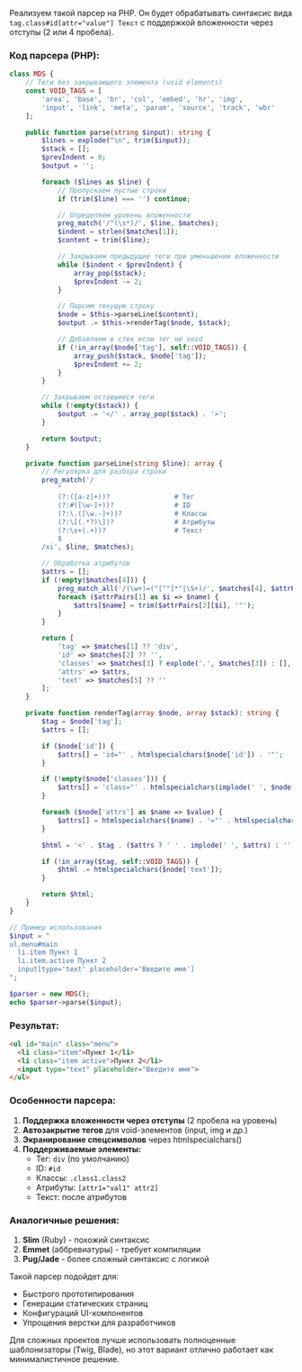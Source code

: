 Реализуем такой парсер на PHP. Он будет обрабатывать синтаксис вида `tag.class#id[attr="value"] Текст` с поддержкой вложенности через отступы (2 или 4 пробела).

### Код парсера (PHP):
```php
class MDS {
    // Теги без закрывающего элемента (void elements)
    const VOID_TAGS = [
        'area', 'base', 'br', 'col', 'embed', 'hr', 'img',
        'input', 'link', 'meta', 'param', 'source', 'track', 'wbr'
    ];

    public function parse(string $input): string {
        $lines = explode("\n", trim($input));
        $stack = [];
        $prevIndent = 0;
        $output = '';

        foreach ($lines as $line) {
            // Пропускаем пустые строки
            if (trim($line) === '') continue;

            // Определяем уровень вложенности
            preg_match('/^(\s*)/', $line, $matches);
            $indent = strlen($matches[1]);
            $content = trim($line);

            // Закрываем предыдущие теги при уменьшении вложенности
            while ($indent < $prevIndent) {
                array_pop($stack);
                $prevIndent -= 2;
            }

            // Парсим текущую строку
            $node = $this->parseLine($content);
            $output .= $this->renderTag($node, $stack);

            // Добавляем в стек если тег не void
            if (!in_array($node['tag'], self::VOID_TAGS)) {
                array_push($stack, $node['tag']);
                $prevIndent += 2;
            }
        }

        // Закрываем оставшиеся теги
        while (!empty($stack)) {
            $output .= '</' . array_pop($stack) . '>';
        }

        return $output;
    }

    private function parseLine(string $line): array {
        // Регулярка для разбора строки
        preg_match('/
            ^
            (?:([a-z]+))?                # Тег
            (?:#([\w-]+))?               # ID
            (?:\.([\w.-]+))?             # Классы
            (?:\[(.*?)\])?               # Атрибуты
            (?:\s+(.+))?                 # Текст
            $
        /xi', $line, $matches);

        // Обработка атрибутов
        $attrs = [];
        if (!empty($matches[4])) {
            preg_match_all('/(\w+)=("[^"]*"|\S+)/', $matches[4], $attrPairs);
            foreach ($attrPairs[1] as $i => $name) {
                $attrs[$name] = trim($attrPairs[2][$i], '"');
            }
        }

        return [
            'tag' => $matches[1] ?? 'div',
            'id' => $matches[2] ?? '',
            'classes' => $matches[3] ? explode('.', $matches[3]) : [],
            'attrs' => $attrs,
            'text' => $matches[5] ?? ''
        ];
    }

    private function renderTag(array $node, array $stack): string {
        $tag = $node['tag'];
        $attrs = [];

        if ($node['id']) {
            $attrs[] = 'id="' . htmlspecialchars($node['id']) . '"';
        }

        if (!empty($node['classes'])) {
            $attrs[] = 'class="' . htmlspecialchars(implode(' ', $node['classes'])) . '"';
        }

        foreach ($node['attrs'] as $name => $value) {
            $attrs[] = htmlspecialchars($name) . '="' . htmlspecialchars($value) . '"';
        }

        $html = '<' . $tag . ($attrs ? ' ' . implode(' ', $attrs) : '') . '>';

        if (!in_array($tag, self::VOID_TAGS)) {
            $html .= htmlspecialchars($node['text']);
        }

        return $html;
    }
}

// Пример использования
$input = "
ul.menu#main
  li.item Пункт 1
  li.item.active Пункт 2
  input[type='text' placeholder='Введите имя']
";

$parser = new MDS();
echo $parser->parse($input);
```

### Результат:
```html
<ul id="main" class="menu">
  <li class="item">Пункт 1</li>
  <li class="item active">Пункт 2</li>
  <input type="text" placeholder="Введите имя">
</ul>
```

### Особенности парсера:
1. **Поддержка вложенности через отступы** (2 пробела на уровень)
2. **Автозакрытие тегов** для void-элементов (input, img и др.)
3. **Экранирование спецсимволов** через htmlspecialchars()
4. **Поддерживаемые элементы:**
   - Тег: `div` (по умолчанию)
   - ID: `#id`
   - Классы: `.class1.class2`
   - Атрибуты: `[attr1="val1" attr2]`
   - Текст: после атрибутов

### Аналогичные решения:
1. **Slim** (Ruby) - похожий синтаксис
2. **Emmet** (аббревиатуры) - требует компиляции
3. **Pug/Jade** - более сложный синтаксис с логикой

Такой парсер подойдет для:
- Быстрого прототипирования
- Генерации статических страниц
- Конфигураций UI-компонентов
- Упрощения верстки для разработчиков

Для сложных проектов лучше использовать полноценные шаблонизаторы (Twig, Blade), но этот вариант отлично работает как минималистичное решение.
